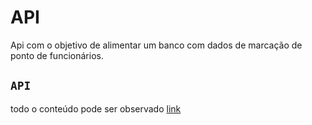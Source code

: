 # API 

Api com o objetivo de alimentar um banco com dados de marcação de ponto de funcionários.

## `API`

todo o conteúdo pode ser observado [link](http://www.google.com)